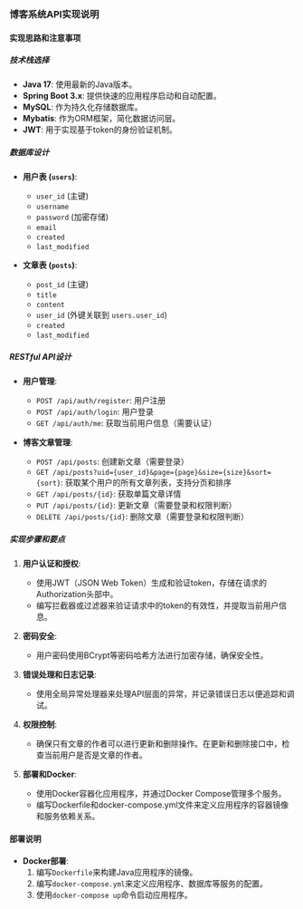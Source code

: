 ### 博客系统API实现说明

#### 实现思路和注意事项

##### 技术栈选择
- **Java 17**: 使用最新的Java版本。
- **Spring Boot 3.x**: 提供快速的应用程序启动和自动配置。
- **MySQL**: 作为持久化存储数据库。
- **Mybatis**: 作为ORM框架，简化数据访问层。
- **JWT**: 用于实现基于token的身份验证机制。

##### 数据库设计
- **用户表 (`users`)**:
    - `user_id` (主键)
    - `username`
    - `password` (加密存储)
    - `email`
    - `created`
    - `last_modified`

- **文章表 (`posts`)**:
    - `post_id` (主键)
    - `title`
    - `content`
    - `user_id` (外键关联到 `users.user_id`)
    - `created`
    - `last_modified`

##### RESTful API设计
- **用户管理**:
    - `POST /api/auth/register`: 用户注册
    - `POST /api/auth/login`: 用户登录
    - `GET /api/auth/me`: 获取当前用户信息（需要认证）

- **博客文章管理**:
    - `POST /api/posts`: 创建新文章（需要登录）
    - `GET /api/posts?uid={user_id}&page={page}&size={size}&sort={sort}`: 获取某个用户的所有文章列表，支持分页和排序
    - `GET /api/posts/{id}`: 获取单篇文章详情
    - `PUT /api/posts/{id}`: 更新文章（需要登录和权限判断）
    - `DELETE /api/posts/{id}`: 删除文章（需要登录和权限判断）

##### 实现步骤和要点
1. **用户认证和授权**:
    - 使用JWT（JSON Web Token）生成和验证token，存储在请求的Authorization头部中。
    - 编写拦截器或过滤器来验证请求中的token的有效性，并提取当前用户信息。

2. **密码安全**:
    - 用户密码使用BCrypt等密码哈希方法进行加密存储，确保安全性。

3. **错误处理和日志记录**:
    - 使用全局异常处理器来处理API层面的异常，并记录错误日志以便追踪和调试。

4. **权限控制**:
    - 确保只有文章的作者可以进行更新和删除操作。在更新和删除接口中，检查当前用户是否是文章的作者。

5. **部署和Docker**:
    - 使用Docker容器化应用程序，并通过Docker Compose管理多个服务。
    - 编写Dockerfile和docker-compose.yml文件来定义应用程序的容器镜像和服务依赖关系。

#### 部署说明
- **Docker部署**:
    1. 编写`Dockerfile`来构建Java应用程序的镜像。
    2. 编写`docker-compose.yml`来定义应用程序、数据库等服务的配置。
    3. 使用`docker-compose up`命令启动应用程序。

